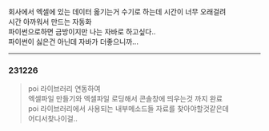 회사에서 엑셀에 있는 데이터 옮기는거 수기로 하는데 시간이 너무 오래걸려  
시간 아까워서 만드는 자동화  
파이썬으로하면 금방이지만 나는 자바로 하고싶다..  
파이썬이 싫은건 아닌데 자바가 더좋으니까...

---

### 231226
> poi 라이브러리 연동하여  
> 엑셀파일 만들기와 엑셀파일 로딩해서 콘솔창에 띄우는것 까지 완료  
> poi 라이브러리에서 사용되는 내부메소드들 자료를 찾아야할것같은데  
> 어디서찾나이걸..

